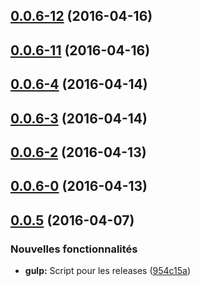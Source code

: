 <a name="0.0.6-12"></a>
## [0.0.6-12](https://github.com/gtoubiana/acte/compare/0.0.6-11...v0.0.6-12) (2016-04-16)




<a name="0.0.6-11"></a>
## [0.0.6-11](https://github.com/gtoubiana/acte/compare/0.0.6-4...0.0.6-11) (2016-04-16)




<a name="0.0.6-4"></a>
## [0.0.6-4](https://github.com/gtoubiana/acte/compare/0.0.6-3...0.0.6-4) (2016-04-14)




<a name="0.0.6-3"></a>
## [0.0.6-3](https://github.com/gtoubiana/acte/compare/0.0.6-2...0.0.6-3) (2016-04-14)




<a name="0.0.6-2"></a>
## [0.0.6-2](https://github.com/gtoubiana/acte/compare/0.0.6-0...0.0.6-2) (2016-04-13)




<a name="0.0.6-0"></a>
## [0.0.6-0](https://github.com/gtoubiana/acte/compare/0.0.5...0.0.6-0) (2016-04-13)




<a name="0.0.5"></a>
## [0.0.5](https://github.com/gtoubiana/acte/compare/954c15a...0.0.5) (2016-04-07)


### Nouvelles fonctionnalités

* **gulp:** Script pour les releases ([954c15a](https://github.com/gtoubiana/acte/commit/954c15a))



